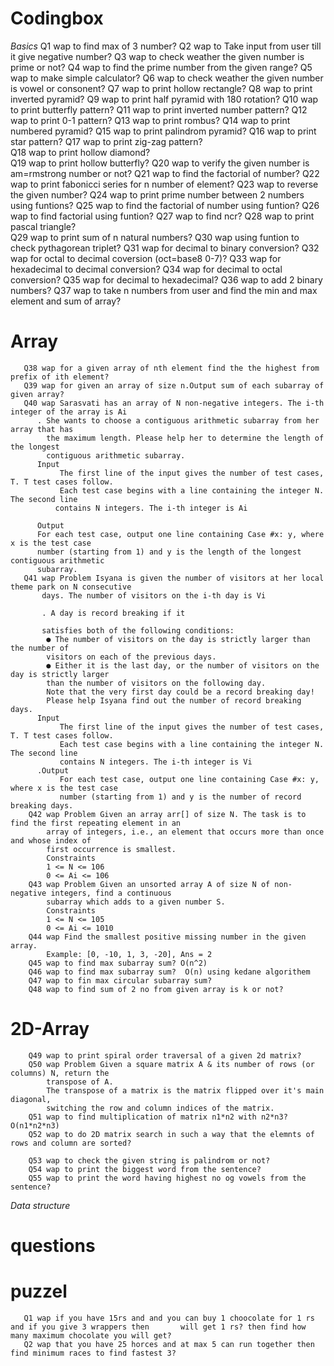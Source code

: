 # Codingbox

*Basics*
        Q1 wap to find max of 3 number?
        Q2 wap to Take input from user till it give negative number?
        Q3 wap to check weather the given number is prime or not?
        Q4 wap to find the prime number from the given range?
        Q5 wap to make simple calculator?
        Q6 wap to check weather the given number is vowel or consonent?
        Q7 wap to print hollow rectangle?
        Q8 wap to print inverted pyramid?
        Q9 wap to print half pyramid with 180 rotation?
       Q10 wap to print butterfly pattern?
       Q11 wap to print inverted number pattern?
       Q12 wap to print 0-1 pattern?
       Q13 wap to print rombus?
       Q14 wap to print numbered pyramid?
       Q15 wap to print palindrom pyramid?
       Q16 wap to print star pattern?
       Q17 wap to print zig-zag pattern?  
       Q18 wap to print hollow diamond?   
       Q19 wap to print hollow butterfly?
       Q20 wap to verify the given number is am=rmstrong number or not?
       Q21 wap to find the factorial of number?
       Q22 wap to print fabonicci series for n number of element?
       Q23 wap to reverse the given number?
       Q24 wap to print prime number between 2 numbers using funtions?
       Q25 wap to find the factorial of number using funtion?
       Q26 wap to find factorial using funtion?
       Q27 wap to find ncr?
       Q28 wap to print pascal triangle?   
       Q29 wap to print sum of n natural numbers?
       Q30 wap using funtion to check pythagorean triplet?
       Q31 wap for decimal to binary conversion?
       Q32 wap for octal to decimal coversion (oct=base8 0-7)?
       Q33 wap for hexadecimal to decimal conversion?
       Q34 wap for decimal to octal conversion?
       Q35 wap for decimal to hexadecimal?
       Q36 wap to add 2 binary numbers?
       Q37 wap to take n numbers from user and find the min and max element and sum of array?
# Array        
       Q38 wap for a given array of nth element find the the highest from prefix of ith element?
       Q39 wap for given an array of size n.Output sum of each subarray of given array? 
       Q40 wap Sarasvati has an array of N non-negative integers. The i-th integer of the array is Ai
          . She wants to choose a contiguous arithmetic subarray from her array that has
            the maximum length. Please help her to determine the length of the longest
            contiguous arithmetic subarray.
          Input
               The first line of the input gives the number of test cases, T. T test cases follow.
               Each test case begins with a line containing the integer N. The second line
              contains N integers. The i-th integer is Ai

          Output
          For each test case, output one line containing Case #x: y, where x is the test case
          number (starting from 1) and y is the length of the longest contiguous arithmetic
          subarray.
       Q41 wap Problem Isyana is given the number of visitors at her local theme park on N consecutive
           days. The number of visitors on the i-th day is Vi

           . A day is record breaking if it

           satisfies both of the following conditions:
            ● The number of visitors on the day is strictly larger than the number of
            visitors on each of the previous days.
            ● Either it is the last day, or the number of visitors on the day is strictly larger
            than the number of visitors on the following day.
            Note that the very first day could be a record breaking day!
            Please help Isyana find out the number of record breaking days.
          Input
               The first line of the input gives the number of test cases, T. T test cases follow.
               Each test case begins with a line containing the integer N. The second line
               contains N integers. The i-th integer is Vi
          .Output
               For each test case, output one line containing Case #x: y, where x is the test case
               number (starting from 1) and y is the number of record breaking days.
        Q42 wap Problem Given an array arr[] of size N. The task is to find the first repeating element in an
            array of integers, i.e., an element that occurs more than once and whose index of
            first occurrence is smallest.
            Constraints
            1 <= N <= 106
            0 <= Ai <= 106
        Q43 wap Problem Given an unsorted array A of size N of non-negative integers, find a continuous
            subarray which adds to a given number S.
            Constraints
            1 <= N <= 105
            0 <= Ai <= 1010
        Q44 wap Find the smallest positive missing number in the given array.
            Example: [0, -10, 1, 3, -20], Ans = 2
        Q45 wap to find max subarray sum? O(n^2)
        Q46 wap to find max subarray sum?  O(n) using kedane algorithem
        Q47 wap to fin max circular subarray sum?
        Q48 wap to find sum of 2 no from given array is k or not?

# 2D-Array 
        Q49 wap to print spiral order traversal of a given 2d matrix?
        Q50 wap Problem Given a square matrix A & its number of rows (or columns) N, return the
            transpose of A.
            The transpose of a matrix is the matrix flipped over it's main diagonal,
            switching the row and column indices of the matrix.
        Q51 wap to find multiplication of matrix n1*n2 with n2*n3? O(n1*n2*n3)
        Q52 wap to do 2D matrix search in such a way that the elemnts of rows and column are sorted?
    
        Q53 wap to check the given string is palindrom or not?
        Q54 wap to print the biggest word from the sentence?
        Q55 wap to print the word having highest no og vowels from the sentence?

*Data structure*
# questions
# puzzel
       Q1 wap if you have 15rs and and you can buy 1 choocolate for 1 rs and if you give 3 wrappers then       will get 1 rs? then find how many maximum chocolate you will get?
       Q2 wap that you have 25 horces and at max 5 can run together then find minimum races to find fastest 3?



